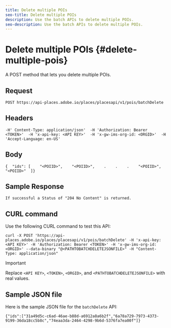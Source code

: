 ```yaml
---
title: Delete multiple POIs
seo-title: Delete multiple POIs
description: Use the batch APIs to delete multiple POIs.
seo-description: Use the batch APIs to delete multiple POIs.
---
```



# Delete multiple POIs {#delete-multiple-pois}

A POST method that lets you delete multiple POIs.

## Request

```text
POST https://api-places.adobe.io/places/placesapi/v1/pois/batchDelete
```

## Headers

```text
-H' Content-Type: application/json'  -H 'Authorization: Bearer <TOKEN>'  -H 'x-api-key: <API KEY>'  -H 'x-gw-ims-org-id: <ORGID>'  -H 'Accept-Language: en-US'
```

## Body

```text
{  "ids": [    "<POIID>",    "<POIID>",    .    .    .    "<POIID>",    "<POIID>"  ]}
```

## Sample Response

```text
If successful a Status of "204 No Content" is returned.
```

## CURL command

Use the following CURL command to test this API:

```text
curl -X POST 'https://api-places.adobe.io/places/placesapi/v1/pois/batchDelete' -H 'x-api-key: <API KEY>' -H 'Authorization: Bearer <TOKEN>' -H 'x-gw-ims-org-id: <ORGID>' --data-binary "@<PATHTOBATCHDELETEJSONFILE>" -H "Content-Type: application/json"
```

>[!IMPORTANT]
>
>Replace `<API KEY>`, `<TOKEN>`, `<ORGID>`, and `<PATHTOBATCHDELETEJSONFILE>` with real values.

## Sample JSON file

Here is the sample JSON file for the `batchDelete` API:

```text
{​"ids":["31a49d5c-c6ad-46ae-b88d-a6912a8a6b2f","6a78a729-7973-4373-9199-36da18cc5b8c","74eaa3da-2464-4298-9b6d-5376fa7ea00f"]​}
```